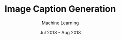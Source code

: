 ---
title: Image Caption Generation
subtitle: Machine Learning
layout: default
modal-id: 6
date: Jul 2018 - Aug 2018
img: caption.png
thumbnail: caption_thumbnail.png
alt: Image Caption Generation
project-date: Jul 2018 - Aug 2018
category: Machine Learning
description: Applied Machine Learning algorithms on RNNs along with LSM technique to generate captions for images in a single pass. Additionally, Beam Search technique was also accomodated to further increase the efficiency of the results. The machine was trained using Flickr 8k dataset.
---